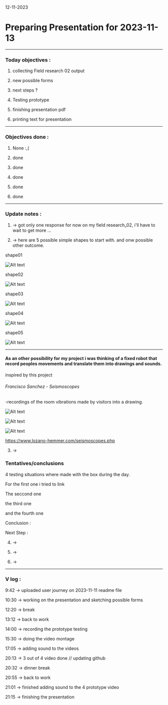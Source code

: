 12-11-2023
# Preparing Presentation for 2023-11-13

---

### Today objectives :

1. collecting Field research 02 output

2. new possible forms


3. next steps ?

4. Testing prototype

5. finishing presentation pdf

6. printing text for presentation

---

### Objectives done : 

1. None :,(

2. done

3. done

4. done

5. done

6. done

---

### Update notes : 

1. -> got only one response for now on my field research_02, i'll have to wait to get more ...

2. -> here are 5 possible simple shapes to start with. and onw possible other outcome.

shape01

![Alt text](images/Shape01.png)

shape02

![Alt text](images/Shape02.png)

shape03

![Alt text](images/Shape03.png)

shape04

![Alt text](images/Shape04.png)

shape05

![Alt text](images/Shape05.png)

---

#### As an other possibility for my project i was thinking of a fixed robot that record peoples movements and translate them into drawings and sounds.

inspired  by this project 

###### Francisco Sanchez - Seismoscopes

-recordings of the room vibrations made by visitors into a drawing.

![Alt text](images/Philosopher04.jpg)

![Alt text](images/seismoscopes_03.jpg)

![Alt text](images/seismoscopes_montreal_2018_glh_005.jpg)

https://www.lozano-hemmer.com/seismoscopes.php

3. -> 

### Tentatives/conclusions

4 testing situations where made with the box during the day.

For the first one i tried to link 



The seccond one



the third one



and the fourth one



Conclusion : 

Next Step :



4. ->

5. ->

6. ->

---
### V log :

9:42 -> uploaded user journey on 2023-11-11 readme file

10:30 -> working on the presentation and sketching possible forms

12:20 -> break

13:12 -> back to work

14:00 -> recording the prototype testing

15:30 -> doing the video montage

17:05 -> adding sound to the videos

20:13 -> 3 out of 4 video done // updating github

20:32 -> dinner break

20:55 -> back to work 

21:01 -> finished adding sound to the 4 prototype video

21:15 -> finishing the presentation

